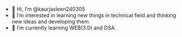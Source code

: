 - 👋 Hi, I’m @kaurjasleen240305
- 👀 I’m interested in learning new things in technical field and thinking new ideas and developing them.
- 🌱 I’m currently learning WEB(3.0) and DSA.

<!---
kaurjasleen240305/kaurjasleen240305 is a ✨ special ✨ repository because its `README.md` (this file) appears on your GitHub profile.
You can click the Preview link to take a look at your changes.
--->
